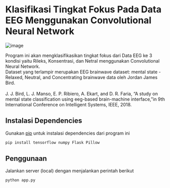 # Klasifikasi Tingkat Fokus Pada Data EEG Menggunakan Convolutional Neural Network
![image](https://github.com/dekifx/KlasifikasiFokusCNN/assets/46070105/e1c5897c-2913-47d8-b681-7dc1eb758494)

Program ini akan mengklasifikasikan tingkat fokus dari Data EEG ke 3 kondisi yaitu Rileks, Konsentrasi, dan Netral menggunakan Convolutional Neural Network.\
Dataset yang terlampir merupakan EEG brainwave dataset: mental state - Relaxed, Neutral, and Concentrating brainwave data oleh Jordan James Bird.\
\
J. J. Bird, L. J. Manso, E. P. Ribiero, A. Ekart, and D. R. Faria, “A study on mental state classification using eeg-based brain-machine interface,”in 9th International Conference on Intelligent Systems, IEEE, 2018.

## Instalasi Dependencies

Gunakan [pip](https://pip.pypa.io/en/stable/) untuk instalasi dependencies dari program ini

```bash
pip install tensorflow numpy Flask Pillow
```

## Penggunaan

Jalankan server (local) dengan menjalankan perintah berikut

```python
python app.py
```
